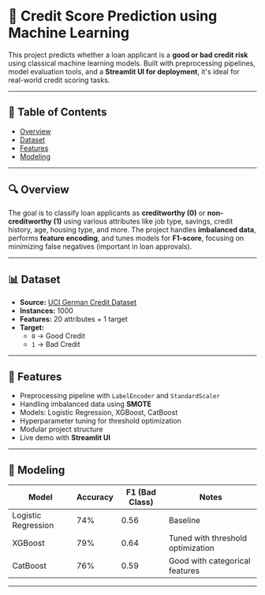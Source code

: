 # 🏦 Credit Score Prediction using Machine Learning

This project predicts whether a loan applicant is a **good or bad credit risk** using classical machine learning models. Built with preprocessing pipelines, model evaluation tools, and a **Streamlit UI for deployment**, it's ideal for real-world credit scoring tasks.

---

## 📌 Table of Contents
- [Overview](#-overview)
- [Dataset](#-dataset)
- [Features](#-features)
- [Modeling](#-modeling)


---

## 🔍 Overview

The goal is to classify loan applicants as **creditworthy (0)** or **non-creditworthy (1)** using various attributes like job type, savings, credit history, age, housing type, and more. The project handles **imbalanced data**, performs **feature encoding**, and tunes models for **F1-score**, focusing on minimizing false negatives (important in loan approvals).

---

## 📊 Dataset

- **Source:** [UCI German Credit Dataset](https://archive.ics.uci.edu/ml/datasets/statlog+(german+credit+data))
- **Instances:** 1000
- **Features:** 20 attributes + 1 target
- **Target:** 
  - `0` → Good Credit
  - `1` → Bad Credit

---

## 📌 Features

- Preprocessing pipeline with `LabelEncoder` and `StandardScaler`
- Handling imbalanced data using **SMOTE**
- Models: Logistic Regression, XGBoost, CatBoost
- Hyperparameter tuning for threshold optimization
- Modular project structure
- Live demo with **Streamlit UI**

---

## 🧠 Modeling

| Model               | Accuracy | F1 (Bad Class) | Notes                           |
|--------------------|----------|----------------|----------------------------------|
| Logistic Regression| 74%      | 0.56           | Baseline                         |
| XGBoost            | 79%      | 0.64           | Tuned with threshold optimization|
| CatBoost           | 76%      | 0.59           | Good with categorical features   |

---
